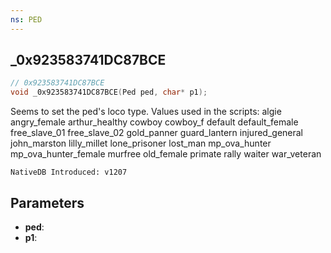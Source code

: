 ```yaml
---
ns: PED
---
```

## _0x923583741DC87BCE

```c
// 0x923583741DC87BCE
void _0x923583741DC87BCE(Ped ped, char* p1);
```

Seems to set the ped's loco type.
Values used in the scripts:
algie
angry_female
arthur_healthy
cowboy
cowboy_f
default
default_female
free_slave_01
free_slave_02
gold_panner
guard_lantern
injured_general
john_marston
lilly_millet
lone_prisoner
lost_man
mp_ova_hunter
mp_ova_hunter_female
murfree
old_female
primate
rally
waiter
war_veteran

```
NativeDB Introduced: v1207
```

## Parameters
* **ped**:
* **p1**:
